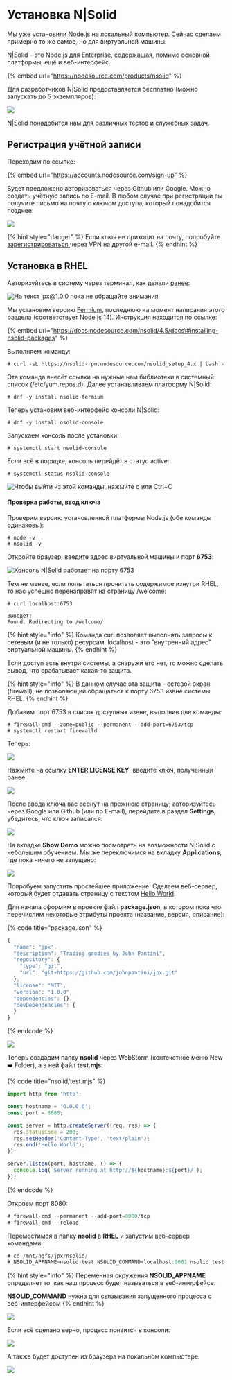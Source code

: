 # Установка N\|Solid

Мы уже [установили Node.js](../wastelands/getting-started.md#setting-up-node-js) на локальный компьютер. Сейчас сделаем примерно то же самое, но для виртуальной машины.

N\|Solid  - это Node.js для Enterprise, содержащая, помимо основной платформы, ещё и веб-интерфейс.

{% embed url="https://nodesource.com/products/nsolid" %}

Для разработчиков N\|Solid предоставляется бесплатно \(можно запускать до 5 экземпляров\):

![](../.gitbook/assets/image%20%28171%29.png)

N\|Solid понадобится нам для различных тестов и служебных задач.

## Регистрация учётной записи

Переходим по ссылке:

{% embed url="https://accounts.nodesource.com/sign-up" %}

Будет предложено авторизоваться через Github или Google. Можно создать учётную запись по E-mail. В любом случае при регистрации вы получите письмо на почту с ключом доступа, который понадобится позднее:

![](../.gitbook/assets/image%20%28184%29.png)

{% hint style="danger" %}
Если ключ не приходит на почту, попробуйте [зарегистрироваться ](https://accounts.nodesource.com/sign-in)через VPN на другой e-mail.
{% endhint %}

##  Установка в RHEL

Авторизуйтесь в систему через терминал, как делали [ранее](rhel-setup.md#rhel-webstorm-connection):

![&#x41D;&#x430; &#x442;&#x435;&#x43A;&#x441;&#x442; jpx@1.0.0 &#x43F;&#x43E;&#x43A;&#x430; &#x43D;&#x435; &#x43E;&#x431;&#x440;&#x430;&#x449;&#x430;&#x439;&#x442;&#x435; &#x432;&#x43D;&#x438;&#x43C;&#x430;&#x43D;&#x438;&#x44F;](../.gitbook/assets/image%20%28176%29.png)

Мы установим версию [Fermium](https://docs.nodesource.com/nsolid/4.5/docs#nsolid-runtime), последнюю на момент написания этого раздела \(соответствует Node.js 14\). Инструкция находится по ссылке:

{% embed url="https://docs.nodesource.com/nsolid/4.5/docs\#installing-nsolid-packages" %}

Выполняем команду:

```text
# curl -sL https://nsolid-rpm.nodesource.com/nsolid_setup_4.x | bash -
```

Эта команда внесёт ссылки на нужные нам библиотеки в системный список \(/etc/yum.repos.d\). Далее устанавливаем платформу N\|Solid:

```text
# dnf -y install nsolid-fermium
```

Теперь установим веб-интерфейс консоли N\|Solid:

```text
# dnf -y install nsolid-console
```

Запускаем консоль после установки:

```text
# systemctl start nsolid-console
```

Если всё в порядке, консоль перейдёт в статус active:

```text
# systemctl status nsolid-console
```

![&#x427;&#x442;&#x43E;&#x431;&#x44B; &#x432;&#x44B;&#x439;&#x442;&#x438; &#x438;&#x437; &#x44D;&#x442;&#x43E;&#x439; &#x43A;&#x43E;&#x43C;&#x430;&#x43D;&#x434;&#x44B;, &#x43D;&#x430;&#x436;&#x43C;&#x438;&#x442;&#x435; q &#x438;&#x43B;&#x438; Ctrl+C](../.gitbook/assets/image%20%28170%29.png)

#### Проверка работы, ввод ключа

Проверим версию установленной платформы Node.js \(обе команды одинаковы\):

```text
# node -v
# nsolid -v
```

Откройте браузер, введите адрес виртуальной машины и порт **6753**:

![&#x41A;&#x43E;&#x43D;&#x441;&#x43E;&#x43B;&#x44C; N\|Solid &#x440;&#x430;&#x431;&#x43E;&#x442;&#x430;&#x435;&#x442; &#x43D;&#x430; &#x43F;&#x43E;&#x440;&#x442;&#x443; 6753](../.gitbook/assets/image%20%28182%29.png)

Тем не менее, если попытаться прочитать содержимое изнутри RHEL, то нас успешно перенаправят на страницу /welcome:

```text
# curl localhost:6753

Выведет:
Found. Redirecting to /welcome/
```

{% hint style="info" %}
Команда curl позволяет выполнять запросы к сетевым \(и не только\) ресурсам. localhost - это "внутренний адрес" виртуальной машины.
{% endhint %}

Если доступ есть внутри системы, а снаружи его нет, то можно сделать вывод, что срабатывает какая-то защита.

{% hint style="info" %}
В данном случае эта защита - сетевой экран \(firewall\), не позволяющий обращаться к порту 6753 извне системы RHEL.
{% endhint %}

Добавим порт 6753 в список доступных извне, выполнив две команды:

```text
# firewall-cmd --zone=public --permanent --add-port=6753/tcp
# systemctl restart firewalld
```

Теперь:

![](../.gitbook/assets/image%20%28174%29.png)

Нажмите на ссылку **ENTER LICENSE KEY**, введите ключ, полученный ранее:

![](../.gitbook/assets/image%20%28172%29.png)

После ввода ключа вас вернут на прежнюю страницу; авторизуйтесь через Google или Github \(или по E-mail\), перейдите в раздел **Settings**, убедитесь, что ключ записался:

![](../.gitbook/assets/image%20%28173%29.png)

На вкладке **Show Demo** можно посмотреть на возможности N\|Solid с небольшим обучением. Мы же переключимся на вкладку **Applications**, где пока ничего не запущено:

![](../.gitbook/assets/image%20%28185%29.png)

Попробуем запустить простейшее приложение. Сделаем веб-сервер, который будет отдавать страницу с текстом [Hello World](https://nodejs.org/en/about/).

Для начала оформим в проекте файл **package.json**, в котором пока что перечислим некоторые атрибуты проекта \(название, версия, описание\):

{% code title="package.json" %}
```javascript
{
  "name": "jpx",
  "description": "Trading goodies by John Pantini",
  "repository": {
    "type": "git",
    "url": "git+https://github.com/johnpantini/jpx.git"
  },
  "license": "MIT",
  "version": "1.0.0",
  "dependencies": {},
  "devDependencies": {
  }
}

```
{% endcode %}

![](../.gitbook/assets/image%20%28211%29.png)

Теперь создадим папку **nsolid** через WebStorm \(контекстное меню New ➡️ Folder\), а в ней файл **test.mjs**:

{% code title="nsolid/test.mjs" %}
```javascript
import http from 'http';

const hostname = '0.0.0.0';
const port = 8080;

const server = http.createServer((req, res) => {
  res.statusCode = 200;
  res.setHeader('Content-Type', 'text/plain');
  res.end('Hello World');
});

server.listen(port, hostname, () => {
  console.log(`Server running at http://${hostname}:${port}/`);
});

```
{% endcode %}

Откроем порт 8080:

```javascript
# firewall-cmd --permanent --add-port=8080/tcp
# firewall-cmd --reload
```

Переместимся в папку **nsolid** в **RHEL** и запустим веб-сервер командами:

```javascript
# cd /mnt/hgfs/jpx/nsolid/
# NSOLID_APPNAME=nsolid-test NSOLID_COMMAND=localhost:9001 nsolid test.mjs
```

{% hint style="info" %}
Переменная окружения **NSOLID\_APPNAME** определяет то, как наш процесс будет называться в веб-интерфейсе.

**NSOLID\_COMMAND** нужна для связывания запущенного процесса с веб-интерфейсом
{% endhint %}

![](../.gitbook/assets/image%20%28209%29.png)

Если всё сделано верно, процесс появится в консоли:

![](../.gitbook/assets/image%20%28179%29.png)

А также будет доступен из браузера на локальном компьютере:

![](../.gitbook/assets/image%20%28175%29.png)



